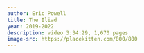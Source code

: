 ```yaml
---
author: Eric Powell
title: The Iliad
year: 2019-2022
description: video 3:34:29, 1,670 pages
image-src: https://placekitten.com/800/800
---
```

